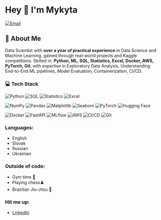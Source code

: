 # Hey 👋 I'm Mykyta
[![Email](https://img.shields.io/badge/Email-salykinmykyta%40gmail.com-red?style=flat-square&logo=gmail)](mailto:salykinmykyta@gmail.com)

## 💫 About Me 
Data Scientist with **over a year of practical experience** in Data Science and Machine Learning, gained through real-world projects and Kaggle competitions.
Skilled in: **Python, ML, SQL, Statistics, Excel, Docker, AWS, PyTorch, Git**, with expertise in Exploratory Data Analysis, Understanding End-to-End ML pipelines, Model Evaluation, Containerization, CI/CD.


### 💻 Tech Stack

![Python](https://img.shields.io/badge/Python-3776AB?style=for-the-badge&logo=python&logoColor=white)
![SQL](https://img.shields.io/badge/SQL-003B57?style=for-the-badge&logo=postgresql&logoColor=white)
![Statistics](https://img.shields.io/badge/Statistics-4B0082?style=for-the-badge&logo=R&logoColor=white)
![Excel](https://img.shields.io/badge/Excel-217346?style=for-the-badge&logo=microsoft-excel&logoColor=white)

![NumPy](https://img.shields.io/badge/Numpy-013243?style=for-the-badge&logo=numpy&logoColor=white)
![Pandas](https://img.shields.io/badge/Pandas-150458?style=for-the-badge&logo=pandas&logoColor=white)
![Matplotlib](https://img.shields.io/badge/Matplotlib-005571?style=for-the-badge&logo=plotly&logoColor=white)
![Seaborn](https://img.shields.io/badge/Seaborn-4E8AA2?style=for-the-badge&logo=seaborn&logoColor=white)
![PyTorch](https://img.shields.io/badge/PyTorch-EE4C2C?style=for-the-badge&logo=pytorch&logoColor=white)
![Hugging Face](https://img.shields.io/badge/HuggingFace-FFD21E?style=for-the-badge&logo=huggingface&logoColor=black)

![Docker](https://img.shields.io/badge/Docker-2496ED?style=for-the-badge&logo=docker&logoColor=white)
![FastAPI](https://img.shields.io/badge/FastAPI-009688?style=for-the-badge&logo=fastapi&logoColor=white)
![MLflow](https://img.shields.io/badge/MLflow-0194E2?style=for-the-badge&logo=mlflow&logoColor=white)
![AWS](https://img.shields.io/badge/AWS-232F3E?style=for-the-badge&logo=amazonaws&logoColor=white)
![CI/CD](https://img.shields.io/badge/CI%2FCD-2088FF?style=for-the-badge&logo=githubactions&logoColor=white)
![Git](https://img.shields.io/badge/Git-F05032?style=for-the-badge&logo=git&logoColor=white)

 
### Languages:  
- English  
- Slovak
- Russian
- Ukrainian

### Outside of code:  
- Gym time 💪  
- Playing chess♟️  
- Brazilian Jiu-Jitsu 🥋
  
### Hit me up:  
- [LinkedIn](https://www.linkedin.com/in/salykin-mykyta)  

